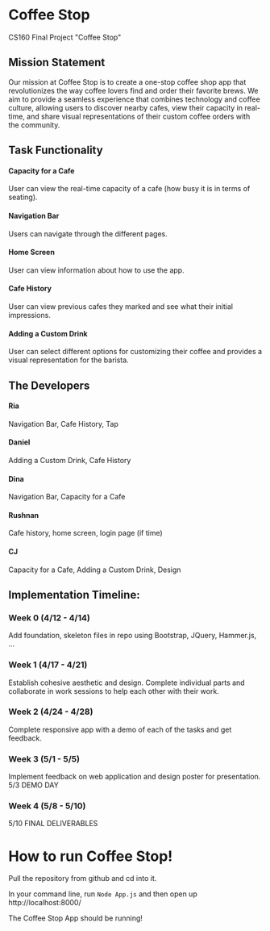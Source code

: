 # Coffee Stop
CS160 Final Project "Coffee Stop"

## Mission Statement
Our mission at Coffee Stop is to create a one-stop coffee shop app that revolutionizes the way coffee lovers find and order their favorite brews. We aim to provide a seamless experience that combines technology and coffee culture, allowing users to discover nearby cafes, view their capacity in real-time, and share visual representations of their custom coffee orders with the community.

## Task Functionality
#### Capacity for a Cafe
User can view the real-time capacity of a cafe (how busy it is in terms of seating).
#### Navigation Bar
Users can navigate through the different pages.
#### Home Screen
User can view information about how to use the app.
#### Cafe History
User can view previous cafes they marked and see what their initial impressions.
#### Adding a Custom Drink
User can select different options for customizing their coffee and provides a visual representation for the barista.

## The Developers
#### Ria 
Navigation Bar, Cafe History, Tap
#### Daniel 
Adding a Custom Drink, Cafe History
#### Dina 
Navigation Bar, Capacity for a Cafe
#### Rushnan 
Cafe history, home screen, login page (if time)
#### CJ 
Capacity for a Cafe, Adding a Custom Drink, Design

## Implementation Timeline:

### Week 0 (4/12 - 4/14)
Add foundation, skeleton files in repo using Bootstrap, JQuery, Hammer.js, …

### Week 1 (4/17 - 4/21)
Establish cohesive aesthetic and design. Complete individual parts and collaborate in work sessions to help each other with their work.

### Week 2 (4/24 - 4/28)
Complete responsive app with a demo of each of the tasks and get feedback.

### Week 3 (5/1 - 5/5)
Implement feedback on web application and design poster for presentation.
5/3 DEMO DAY

### Week 4 (5/8 - 5/10)
5/10 FINAL DELIVERABLES

# How to run Coffee Stop!
Pull the repository from github and cd into it. 

In your command line, run `Node App.js` and then open up http://localhost:8000/

The Coffee Stop App should be running!

